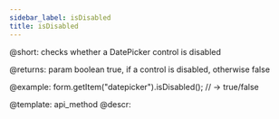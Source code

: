 ```yaml
---
sidebar_label: isDisabled
title: isDisabled
---          
```


@short: checks whether a DatePicker control is disabled

@returns:
param   boolean     true, if a control is disabled, otherwise false


@example:
form.getItem("datepicker").isDisabled(); 
// -> true/false

@template: api_method
@descr:



